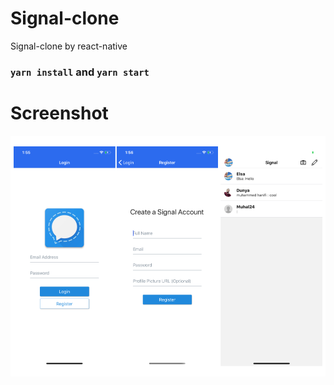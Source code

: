# Signal-clone
Signal-clone by react-native

### `yarn install` and `yarn start`

<h1>Screenshot</h1>

![image](https://github.com/muhal24/Signal-clone/blob/master/screenshot/1.jpg)



